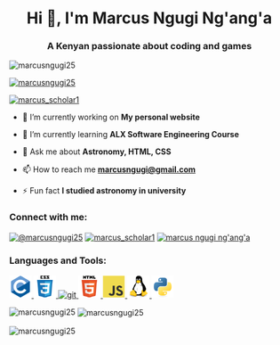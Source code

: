 <h1 align="center">Hi 👋, I'm Marcus Ngugi Ng'ang'a</h1>
<h3 align="center">A Kenyan passionate about coding and games</h3>

<p align="left"> <img src="https://komarev.com/ghpvc/?username=marcusngugi25&label=Profile%20views&color=0e75b6&style=flat" alt="marcusngugi25" /> </p>

<p align="left"> <a href="https://github.com/ryo-ma/github-profile-trophy"><img src="https://github-profile-trophy.vercel.app/?username=marcusngugi25" alt="marcusngugi25" /></a> </p>

<p align="left"> <a href="https://twitter.com/marcus_scholar1" target="blank"><img src="https://img.shields.io/twitter/follow/marcus_scholar1?logo=twitter&style=for-the-badge" alt="marcus_scholar1" /></a> </p>

- 🔭 I’m currently working on **My personal website**

- 🌱 I’m currently learning **ALX Software Engineering Course**

- 💬 Ask me about **Astronomy, HTML, CSS**

- 📫 How to reach me **marcusngugi@gmail.com**

- ⚡ Fun fact **I studied astronomy in university**

<h3 align="left">Connect with me:</h3>
<p align="left">
<a href="https://codepen.io/@marcusngugi25" target="blank"><img align="center" src="https://raw.githubusercontent.com/rahuldkjain/github-profile-readme-generator/master/src/images/icons/Social/codepen.svg" alt="@marcusngugi25" height="30" width="40" /></a>
<a href="https://twitter.com/marcus_scholar1" target="blank"><img align="center" src="https://raw.githubusercontent.com/rahuldkjain/github-profile-readme-generator/master/src/images/icons/Social/twitter.svg" alt="marcus_scholar1" height="30" width="40" /></a>
<a href="https://linkedin.com/in/marcus ngugi ng'ang'a" target="blank"><img align="center" src="https://raw.githubusercontent.com/rahuldkjain/github-profile-readme-generator/master/src/images/icons/Social/linked-in-alt.svg" alt="marcus ngugi ng'ang'a" height="30" width="40" /></a>
</p>

<h3 align="left">Languages and Tools:</h3>
<p align="left"> <a href="https://www.cprogramming.com/" target="_blank" rel="noreferrer"> <img src="https://raw.githubusercontent.com/devicons/devicon/master/icons/c/c-original.svg" alt="c" width="40" height="40"/> </a> <a href="https://www.w3schools.com/css/" target="_blank" rel="noreferrer"> <img src="https://raw.githubusercontent.com/devicons/devicon/master/icons/css3/css3-original-wordmark.svg" alt="css3" width="40" height="40"/> </a> <a href="https://git-scm.com/" target="_blank" rel="noreferrer"> <img src="https://www.vectorlogo.zone/logos/git-scm/git-scm-icon.svg" alt="git" width="40" height="40"/> </a> <a href="https://www.w3.org/html/" target="_blank" rel="noreferrer"> <img src="https://raw.githubusercontent.com/devicons/devicon/master/icons/html5/html5-original-wordmark.svg" alt="html5" width="40" height="40"/> </a> <a href="https://developer.mozilla.org/en-US/docs/Web/JavaScript" target="_blank" rel="noreferrer"> <img src="https://raw.githubusercontent.com/devicons/devicon/master/icons/javascript/javascript-original.svg" alt="javascript" width="40" height="40"/> </a> <a href="https://www.linux.org/" target="_blank" rel="noreferrer"> <img src="https://raw.githubusercontent.com/devicons/devicon/master/icons/linux/linux-original.svg" alt="linux" width="40" height="40"/> </a> <a href="https://www.python.org" target="_blank" rel="noreferrer"> <img src="https://raw.githubusercontent.com/devicons/devicon/master/icons/python/python-original.svg" alt="python" width="40" height="40"/> </a> </p>

<p><img align="left" src="https://github-readme-stats.vercel.app/api/top-langs?username=marcusngugi25&show_icons=true&locale=en&layout=compact" alt="marcusngugi25" /></p>

<p>&nbsp;<img align="center" src="https://github-readme-stats.vercel.app/api?username=marcusngugi25&show_icons=true&locale=en" alt="marcusngugi25" /></p>

<p><img align="center" src="https://github-readme-streak-stats.herokuapp.com/?user=marcusngugi25&" alt="marcusngugi25" /></p>



<!---
Marcusngugi25/Marcusngugi25 is a ✨ special ✨ repository because its `README.md` (this file) appears on your GitHub profile.
You can click the Preview link to take a look at your changes.
--->
